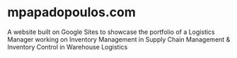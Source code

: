 # mpapadopoulos.com
A website built on Google Sites to showcase the portfolio of a Logistics Manager working on Inventory Management in Supply Chain Management &amp; Inventory Control in Warehouse Logistics

